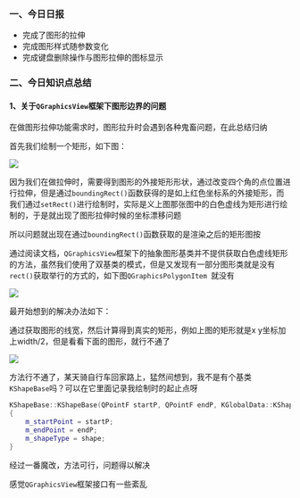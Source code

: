 ### 一、今日日报

- 完成了图形的拉伸
- 完成图形样式随参数变化
- 完成键盘删除操作与图形拉伸的图标显示


### 二、今日知识点总结

#### 1、关于`QGraphicsView`框架下图形边界的问题

在做图形拉伸功能需求时，图形拉升时会遇到各种鬼畜问题，在此总结归纳

首先我们绘制一个矩形，如下图：

<img src="https://cos-1301609895.cos.ap-nanjing.myqcloud.com/KingSummer/clipboard_20220809_113515.png">

因为我们在做拉伸时，需要得到图形的外接矩形形状，通过改变四个角的点位置进行拉伸，但是通过`boundingRect()`函数获得的是如上红色坐标系的外接矩形，而我们通过`setRect()`进行绘制时，实际是义上图那张图中的白色虚线为矩形进行绘制的，于是就出现了图形拉伸时候的坐标漂移问题

所以问题就出现在通过`boundingRect()`函数获取的是渲染之后的矩形图按

通过阅读文档，`QGraphicsView`框架下的抽象图形基类并不提供获取白色虚线矩形的方法，虽然我们使用了双基类的模式，但是又发现有一部分图形类就是没有`rect()`获取举行的方式的，如下图`QGraphicsPolygonItem `就没有

<img src="https://cos-1301609895.cos.ap-nanjing.myqcloud.com/KingSummer/clipboard_20220809_114850.png">

最开始想到的解决办法如下：

通过获取图形的线宽，然后计算得到真实的矩形，例如上图的矩形就是x y坐标加上width/2，但是看看下面的图形，就行不通了

<img src="https://cos-1301609895.cos.ap-nanjing.myqcloud.com/KingSummer/clipboard_20220809_115303.png">

方法行不通了，某天骑自行车回家路上，猛然间想到，我不是有个基类`KShapeBase`吗？可以在它里面记录我绘制时的起止点呀

```cpp
KShapeBase::KShapeBase(QPointF startP, QPointF endP, KGlobalData::KShapeType shape)
{
	m_startPoint = startP;
	m_endPoint = endP;
	m_shapeType = shape;
}
```

经过一番魔改，方法可行，问题得以解决

感觉`QGraphicsView`框架接口有一些紊乱
